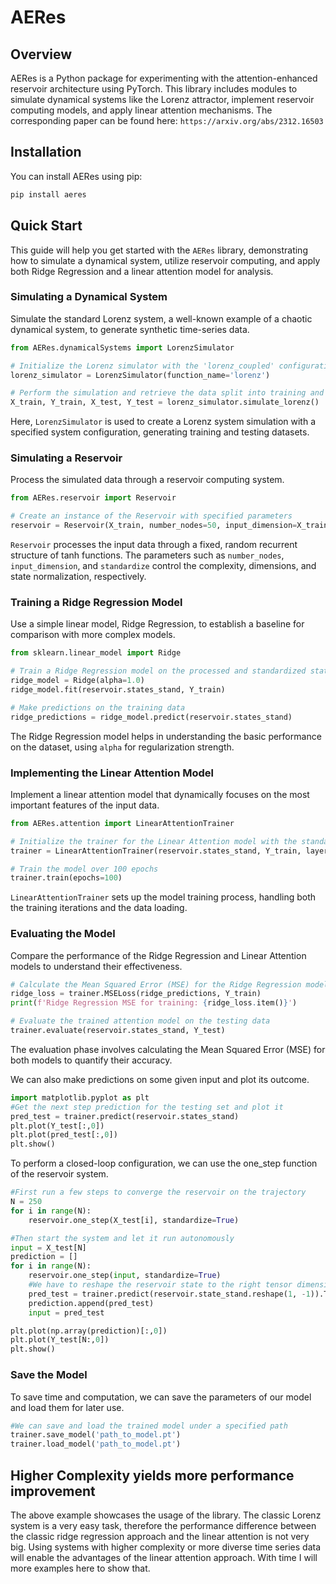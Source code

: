 # AERes

## Overview
AERes is a Python package for experimenting with the attention-enhanced reservoir architecture using PyTorch. This library includes modules to simulate dynamical systems like the Lorenz attractor, implement reservoir computing models, and apply linear attention mechanisms.
The corresponding paper can be found here: `https://arxiv.org/abs/2312.16503`

## Installation
You can install AERes using pip:

```bash
pip install aeres
```

## Quick Start

This guide will help you get started with the `AERes` library, demonstrating how to simulate a dynamical system, utilize reservoir computing, and apply both Ridge Regression and a linear attention model for analysis.

### Simulating a Dynamical System

Simulate the standard Lorenz system, a well-known example of a chaotic dynamical system, to generate synthetic time-series data.

```python
from AERes.dynamicalSystems import LorenzSimulator

# Initialize the Lorenz simulator with the 'lorenz_coupled' configuration
lorenz_simulator = LorenzSimulator(function_name='lorenz')

# Perform the simulation and retrieve the data split into training and testing sets
X_train, Y_train, X_test, Y_test = lorenz_simulator.simulate_lorenz()
```

Here, `LorenzSimulator` is used to create a Lorenz system simulation with a specified system configuration, generating training and testing datasets.

### Simulating a Reservoir

Process the simulated data through a reservoir computing system.

```python
from AERes.reservoir import Reservoir

# Create an instance of the Reservoir with specified parameters
reservoir = Reservoir(X_train, number_nodes=50, input_dimension=X_train.shape[1], seed=1, standardize=True)
```

`Reservoir` processes the input data through a fixed, random recurrent structure of tanh functions. 
The parameters such as `number_nodes`, `input_dimension`, and `standardize` control the complexity, dimensions, and state normalization, respectively.

### Training a Ridge Regression Model

Use a simple linear model, Ridge Regression, to establish a baseline for comparison with more complex models.

```python
from sklearn.linear_model import Ridge

# Train a Ridge Regression model on the processed and standardized states
ridge_model = Ridge(alpha=1.0)
ridge_model.fit(reservoir.states_stand, Y_train)

# Make predictions on the training data
ridge_predictions = ridge_model.predict(reservoir.states_stand)
```

The Ridge Regression model helps in understanding the basic performance on the dataset, using `alpha` for regularization strength.

### Implementing the Linear Attention Model

Implement a linear attention model that dynamically focuses on the most important features of the input data.

```python
from AERes.attention import LinearAttentionTrainer

# Initialize the trainer for the Linear Attention model with the standardized reservoir states
trainer = LinearAttentionTrainer(reservoir.states_stand, Y_train, layer_type="linear")

# Train the model over 100 epochs
trainer.train(epochs=100)
```

`LinearAttentionTrainer` sets up the model training process, handling both the training iterations and the data loading.

### Evaluating the Model

Compare the performance of the Ridge Regression and Linear Attention models to understand their effectiveness.

```python
# Calculate the Mean Squared Error (MSE) for the Ridge Regression model
ridge_loss = trainer.MSELoss(ridge_predictions, Y_train)
print(f'Ridge Regression MSE for training: {ridge_loss.item()}')

# Evaluate the trained attention model on the testing data
trainer.evaluate(reservoir.states_stand, Y_test)
```

The evaluation phase involves calculating the Mean Squared Error (MSE) for both models to quantify their accuracy.

We can also make predictions on some given input and plot its outcome.

```python
import matplotlib.pyplot as plt
#Get the next step prediction for the testing set and plot it
pred_test = trainer.predict(reservoir.states_stand)
plt.plot(Y_test[:,0])
plt.plot(pred_test[:,0])
plt.show()
```

To perform a closed-loop configuration, we can use the one_step function of the reservoir system.

```python
#First run a few steps to converge the reservoir on the trajectory
N = 250
for i in range(N):
    reservoir.one_step(X_test[i], standardize=True)

#Then start the system and let it run autonomously
input = X_test[N]
prediction = []
for i in range(N):
    reservoir.one_step(input, standardize=True)
    #We have to reshape the reservoir state to the right tensor dimensions. Afterwards, we have to transpose and squeeze it
    pred_test = trainer.predict(reservoir.state_stand.reshape(1, -1)).T.squeeze() 
    prediction.append(pred_test)
    input = pred_test

plt.plot(np.array(prediction)[:,0])
plt.plot(Y_test[N:,0])
plt.show()
```

### Save the Model

To save time and computation, we can save the parameters of our model and load them for later use.

```python
#We can save and load the trained model under a specified path
trainer.save_model('path_to_model.pt')
trainer.load_model('path_to_model.pt')
```

## Higher Complexity yields more performance improvement

The above example showcases the usage of the library. The classic Lorenz system is a very easy task, therefore the performance difference between the classic ridge regression approach and the linear attention is not very big. Using systems with higher complexity or more diverse time series data will enable the advantages of the linear attention approach. With time I will more examples here to show that.